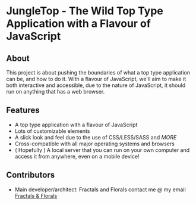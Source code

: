# JungleTop - The Wild Top Type Application with a Flavour of JavaScript

## About

This project is about pushing the boundaries of what a top type application can be, and how to do it. With a flavour of
JavaScript, we'll aim to make it both interactive and accessible, due to the nature of JavaScript, it should run on
anything that has a web browser.

## Features

* A top type application with a flavour of JavaScript
* Lots of customizable elements
* A slick look and feel due to the use of CSS/LESS/SASS and *MORE*
* Cross-compatible with all major operating systems and browsers
* ( Hopefully ) A local server that you can run on your own computer and access it from anywhere, even on a mobile
  device!

## Contributors

* Main developer/architect: Fractals and Florals contact me @ my email [Fractals & Florals](url "FractalsAndFlorals@gmail.com")